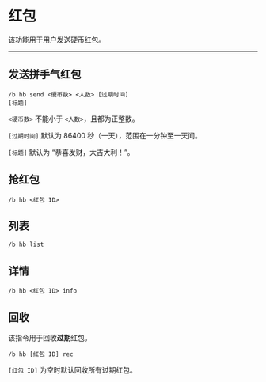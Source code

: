 # 红包
该功能用于用户发送硬币红包。

---

## 发送拼手气红包
```
/b hb send <硬币数> <人数> [过期时间]
[标题]
```
`<硬币数>` 不能小于 `<人数>`，且都为正整数。

`[过期时间]` 默认为 86400 秒（一天），范围在一分钟至一天间。

`[标题]` 默认为 “恭喜发财，大吉大利！”。

## 抢红包
```
/b hb <红包 ID>
```

## 列表
```
/b hb list
```

## 详情
```
/b hb <红包 ID> info
```

## 回收
该指令用于回收**过期**红包。

```
/b hb [红包 ID] rec
```
`[红包 ID]` 为空时默认回收所有过期红包。